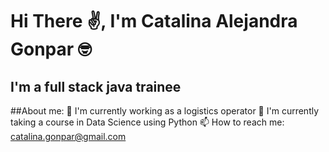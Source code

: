 # Hi There ✌️, I'm Catalina Alejandra Gonpar 🤓
## I'm a full stack java trainee

##About me:
🧐 I'm currently working as a logistics operator
🌱 I'm currently taking a course in Data Science using Python
📫 How to reach me: catalina.gonpar@gmail.com

